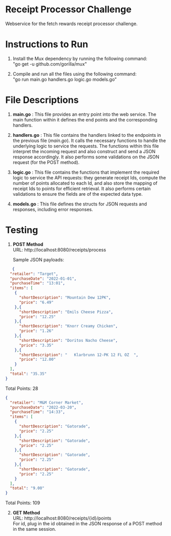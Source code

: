 # Receipt Processor Challenge
Webservice for the fetch rewards receipt processor challenge.

# Instructions to Run
1. Install the Mux dependency by running the following command: <br>
   "go get -u github.com/gorilla/mux"

2. Compile and run all the files using the following command: <br>
   "go run main.go handlers.go logic.go models.go"

# File Descriptions 
1. **main.go** : This file provides an entry point into the web service. The main function within it defines the end points and the corresponding handlers.
   
2. **handlers.go** : This file contains the handlers linked to the endpoints in the previous file (*main.go*). It calls the necessary functions to handle the underlying logic to service the requests. The functions within this file interpret the incoming request and also construct and send a JSON response accordingly. It also performs some validations on the JSON request (for the POST method). 

3. **logic.go** : This file contains the functions that implement the required logic to service the API requests: they generate receipt Ids, compute the number of points allocated to each Id, and also store the mapping of receipt Ids to points for efficient retrieval. It also performs certain validations to ensure the fields are of the expected data type. 

4. **models.go** : This file defines the structs for JSON requests and responses, including error responses. 

# Testing 
1. **POST Method** <br>
   URL: http://localhost:8080/receipts/process

   Sample JSON payloads:
   
```json
   {
  "retailer": "Target",
  "purchaseDate": "2022-01-01",
  "purchaseTime": "13:01",
  "items": [
    {
      "shortDescription": "Mountain Dew 12PK",
      "price": "6.49"
    },{
      "shortDescription": "Emils Cheese Pizza",
      "price": "12.25"
    },{
      "shortDescription": "Knorr Creamy Chicken",
      "price": "1.26"
    },{
      "shortDescription": "Doritos Nacho Cheese",
      "price": "3.35"
    },{
      "shortDescription": "   Klarbrunn 12-PK 12 FL OZ  ",
      "price": "12.00"
    }
  ],
  "total": "35.35"
}
```
Total Points: 28


```json
{
  "retailer": "M&M Corner Market",
  "purchaseDate": "2022-03-20",
  "purchaseTime": "14:33",
  "items": [
    {
      "shortDescription": "Gatorade",
      "price": "2.25"
    },{
      "shortDescription": "Gatorade",
      "price": "2.25"
    },{
      "shortDescription": "Gatorade",
      "price": "2.25"
    },{
      "shortDescription": "Gatorade",
      "price": "2.25"
    }
  ],
  "total": "9.00"
}
```
Total Points: 109

2. **GET Method** <br>
   URL: http://localhost:8080/receipts/{id}/points <br>
   For id, plug in the id obtained in the JSON response of a POST method in the same session.
